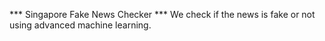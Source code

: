 *** Singapore Fake News Checker ***
We check if the news is fake or not using advanced machine learning.